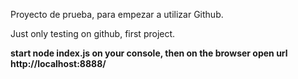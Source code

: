 Proyecto de prueba, para empezar a utilizar Github.

Just only testing on github, first project.

<strong> start node index.js on your console, then on the browser open url 
http://localhost:8888/</strong>
